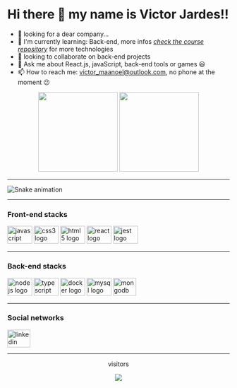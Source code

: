 # Hi there 👋 my name is Victor Jardes!! #

- 🔭 looking for a dear company...
- 🌱 I'm currently learning: Back-end, more infos _[check the course repository](https://github.com/victor-jardes/trybe)_ for more technologies
- 👯 looking to collaborate on back-end projects
- 💬 Ask me about React.js, javaScript, back-end tools or games 😃
- 📫 How to reach me: victor_maanoel@outlook.com, no phone at the moment 😕

<div align="center">
   <img height="180em" src="https://github-readme-stats.vercel.app/api?username=victor-jardes&show_icons=true&theme=dracula&include_all_commits=true&count_private=true"/>
  <img height="180em" src="https://github-readme-stats.vercel.app/api/top-langs/?username=victor-jardes&layout=compact&langs_count=7&theme=dracula"/>
</div>
<hr>

 ![Snake animation](https://github.com/victor-jardes/victor-jardes/blob/output/github-contribution-grid-snake.svg)
<hr>

### Front-end stacks
<div align="left">
  <img src="https://cdn.jsdelivr.net/gh/devicons/devicon/icons/javascript/javascript-original.svg" height="40" width="56" alt="javascript logo"  />
  <img src="https://cdn.jsdelivr.net/gh/devicons/devicon/icons/css3/css3-original.svg" height="40" width="56" alt="css3 logo"  />
  <img src="https://cdn.jsdelivr.net/gh/devicons/devicon/icons/html5/html5-original.svg" height="40" width="56" alt="html5 logo"  />
  <img src="https://cdn.jsdelivr.net/gh/devicons/devicon/icons/react/react-original.svg" height="40" width="56" alt="react logo"  />
  <img src="https://cdn.jsdelivr.net/gh/devicons/devicon/icons/jest/jest-plain.svg" height="40" width="56" alt="jest logo"  />
</div>
<hr>

### Back-end stacks
<div align="left"> 
  <img src="https://cdn.jsdelivr.net/gh/devicons/devicon/icons/nodejs/nodejs-original.svg" height="40" width="56" alt="nodejs logo"  />
  <img src="https://cdn.jsdelivr.net/gh/devicons/devicon/icons/typescript/typescript-original.svg" height="40" width="56" alt="typescript logo"  />
  <img src="https://cdn.jsdelivr.net/gh/devicons/devicon/icons/docker/docker-original.svg" height="40" width="56" alt="docker logo"  />
  <img src="https://cdn.jsdelivr.net/gh/devicons/devicon/icons/mysql/mysql-original.svg" height="40" width="56" alt="mysql logo"  />
  <img src="https://cdn.jsdelivr.net/gh/devicons/devicon/icons/mongodb/mongodb-original.svg" height="40" width="52" alt="mongodb logo"  />
</div>
<hr>

### Social networks
<div align="left">
  <a href="https://www.linkedin.com/in/victor-jardes/" target="_blank">
    <img src="https://raw.githubusercontent.com/maurodesouza/profile-readme-generator/master/src/assets/icons/social/linkedin/default.svg" width="52" height="40" alt="linkedin logo"  />
  </a>
</div>
<hr>

<div align="center">
  <p>visitors</p>
  <img src="https://profile-counter.glitch.me/victor-jardes/count.svg?"  />
</div>
